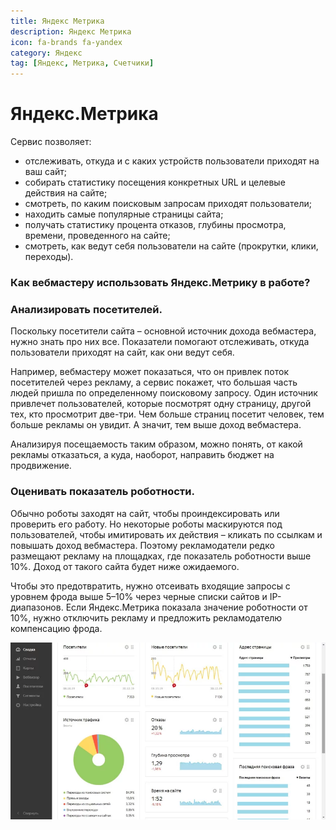 ```yaml
---
title: Яндекс Метрика
description: Яндекс Метрика
icon: fa-brands fa-yandex
category: Яндекс
tag: [Яндекс, Метрика, Счетчики]
---
```


# Яндекс.Метрика

Сервис позволяет:

* отслеживать, откуда и с каких устройств пользователи приходят на ваш сайт;
* собирать статистику посещения конкретных URL и целевые действия на сайте;
* смотреть, по каким поисковым запросам приходят пользователи;
* находить самые популярные страницы сайта;
* получать статистику процента отказов, глубины просмотра, времени, проведенного на сайте;
* смотреть, как ведут себя пользователи на сайте (прокрутки, клики, переходы).

### Как вебмастеру использовать Яндекс.Метрику в работе?

### Анализировать посетителей.

Поскольку посетители сайта – основной источник дохода вебмастера, нужно знать про них все. Показатели помогают отслеживать, откуда пользователи приходят на сайт, как они ведут себя.

Например, вебмастеру может показаться, что он привлек поток посетителей через рекламу, а сервис покажет, что большая часть людей пришла по определенному поисковому запросу. Один источник привлечет пользователей, которые посмотрят одну страницу, другой тех, кто просмотрит две-три. Чем больше страниц посетит человек, тем больше рекламы он увидит. А значит, тем выше доход вебмастера.

Анализируя посещаемость таким образом, можно понять, от какой рекламы отказаться, а куда, наоборот, направить бюджет на продвижение.

### Оценивать показатель роботности.

Обычно роботы заходят на сайт, чтобы проиндексировать или проверить его работу. Но некоторые роботы маскируются под пользователей, чтобы имитировать их действия – кликать по ссылкам и повышать доход вебмастера. Поэтому рекламодатели редко размещают рекламу на площадках, где показатель роботности выше 10%. Доход от такого сайта будет ниже ожидаемого.

Чтобы это предотвратить, нужно отсеивать входящие запросы с уровнем фрода выше 5–10% через черные списки сайтов и IP-диапазонов. Если Яндекс.Метрика показала значение роботности от 10%, нужно отключить рекламу и предложить рекламодателю компенсацию фрода.

![Картинка](./metrika1.png)
